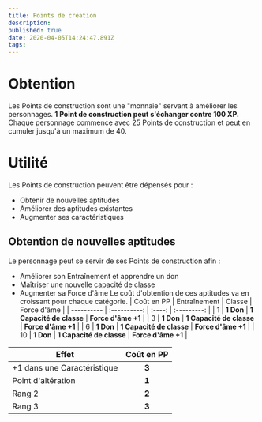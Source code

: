 ```yaml
---
title: Points de création
description: 
published: true
date: 2020-04-05T14:24:47.891Z
tags: 
---
```


# Obtention
Les Points de construction sont une "monnaie" servant à améliorer les personnages. **1 Point de construction peut s'échanger contre 100 XP.** Chaque personnage commence avec 25 Points de construction et peut en cumuler jusqu'à un maximum de 40.

# Utilité
Les Points de construction peuvent être dépensés pour :
 * Obtenir de nouvelles aptitudes
 * Améliorer des aptitudes existantes
 * Augmenter ses caractéristiques
## Obtention de nouvelles aptitudes
Le personnage peut se servir de ses Points de construction afin :
 * Améliorer son Entraînement et apprendre un don
 * Maîtriser une nouvelle capacité de classe
 * Augmenter sa Force d'âme
Le coût d'obtention de ces aptitudes va en croissant pour chaque catégorie.
| Coût en PP | Entraînement | Classe | Force d'âme |
| ---------- | :----------: | :----: | :---------: |
| 1        | **1 Don** | **1 Capacité de classe** | **Force d'âme +1** | 
| 3        | **1 Don** | **1 Capacité de classe** | **Force d'âme +1** | 
| 6        | **1 Don** | **1 Capacité de classe** | **Force d'âme +1** | 
| 10       | **1 Don** | **1 Capacité de classe** | **Force d'âme +1** | 




| Effet | Coût en PP |
| ------------- |:-------------: |
| +1 dans une Caractéristique        | **3** |
| Point d'altération        | **1**     |
| Rang 2        | **2**     |
| Rang 3        | **3**     |

